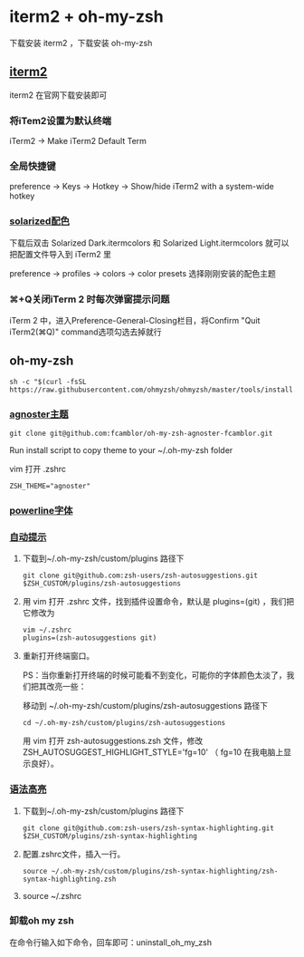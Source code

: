 # iterm2 + oh-my-zsh

下载安装 iterm2 ，下载安装 oh-my-zsh

## [iterm2](http://iterm2.com/)

iterm2 在官网下载安装即可

### 将iTem2设置为默认终端

iTerm2 -> Make iTerm2 Default Term

### 全局快捷键

preference -> Keys -> Hotkey -> Show/hide iTerm2 with a system-wide hotkey

### [solarized配色](https://github.com/altercation/solarized)

下载后双击 Solarized Dark.itermcolors 和 Solarized Light.itermcolors 就可以把配置文件导入到 iTerm2 里

preference -> profiles -> colors -> color presets 选择刚刚安装的配色主题

### ⌘+Q关闭iTerm 2 时每次弹窗提示问题

iTerm 2 中，进入Preference-General-Closing栏目，将Confirm "Quit iTerm2(⌘Q)" command选项勾选去掉就行

## oh-my-zsh

```node
sh -c "$(curl -fsSL https://raw.githubusercontent.com/ohmyzsh/ohmyzsh/master/tools/install.sh)"
```

### [agnoster主题](https://github.com/fcamblor/oh-my-zsh-agnoster-fcamblor/)

```node
git clone git@github.com:fcamblor/oh-my-zsh-agnoster-fcamblor.git
```

Run install script to copy theme to your ~/.oh-my-zsh folder

vim 打开 .zshrc

```node
ZSH_THEME="agnoster"
```

### [powerline字体](https://github.com/powerline/fonts)

### [自动提示](https://github.com/zsh-users/zsh-autosuggestions)

1. 下载到~/.oh-my-zsh/custom/plugins 路径下

    ```node
    git clone git@github.com:zsh-users/zsh-autosuggestions.git $ZSH_CUSTOM/plugins/zsh-autosuggestions
    ```

2. 用 vim 打开 .zshrc 文件，找到插件设置命令，默认是 plugins=(git) ，我们把它修改为

    ```node
    vim ~/.zshrc
    plugins=(zsh-autosuggestions git)
    ```

3. 重新打开终端窗口。

    PS：当你重新打开终端的时候可能看不到变化，可能你的字体颜色太淡了，我们把其改亮一些：

    移动到 ~/.oh-my-zsh/custom/plugins/zsh-autosuggestions 路径下

    ```node
    cd ~/.oh-my-zsh/custom/plugins/zsh-autosuggestions
    ```

    用 vim 打开 zsh-autosuggestions.zsh 文件，修改 ZSH_AUTOSUGGEST_HIGHLIGHT_STYLE='fg=10' （ fg=10 在我电脑上显示良好）。

### [语法高亮](https://github.com/zsh-users/zsh-syntax-highlighting)

1. 下载到~/.oh-my-zsh/custom/plugins 路径下

    ```node
    git clone git@github.com:zsh-users/zsh-syntax-highlighting.git $ZSH_CUSTOM/plugins/zsh-syntax-highlighting
    ```

2. 配置.zshrc文件，插入一行。

    ```node
    source ~/.oh-my-zsh/custom/plugins/zsh-syntax-highlighting/zsh-syntax-highlighting.zsh
    ```

3. source ~/.zshrc

### 卸载oh my zsh

在命令行输入如下命令，回车即可：uninstall_oh_my_zsh
